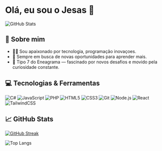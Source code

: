 <h1 align="left">Olá, eu sou o Jesas 👋</h1>

![GitHub Stats](https://github-readme-stats.vercel.app/api?username=jesas0&show_icons=true&theme=default)

## 🚀 Sobre mim

- 👨‍💻 Sou apaixonado por tecnologia, programação inovaçoes.
- 🎯 Sempre em busca de novas oportunidades para aprender mais.
- 🌱 Tipo 7 do Eneagrama — fascinado por novos desafios e movido pela curiosidade constante.

## 💻 Tecnologias & Ferramentas

![C#](https://img.shields.io/badge/-C%23-239120?style=flat-square&logo=c-sharp&logoColor=white)
![JavaScript](https://img.shields.io/badge/-JavaScript-F7DF1E?style=flat-square&logo=javascript&logoColor=black)
![PHP](https://img.shields.io/badge/-PHP-777BB4?style=flat-square&logo=php&logoColor=white)
![HTML5](https://img.shields.io/badge/-HTML5-E34F26?style=flat-square&logo=html5&logoColor=white)
![CSS3](https://img.shields.io/badge/-CSS3-1572B6?style=flat-square&logo=css3)
![Git](https://img.shields.io/badge/-Git-F05032?style=flat-square&logo=git&logoColor=white)
![Node.js](https://img.shields.io/badge/-Node.js-339933?style=flat-square&logo=node.js&logoColor=white)
![React](https://img.shields.io/badge/-React-61DAFB?style=flat-square&logo=react&logoColor=black)
![TailwindCSS](https://img.shields.io/badge/-TailwindCSS-06B6D4?style=flat-square&logo=tailwindcss&logoColor=white)

## 📈 GitHub Stats

[![GitHub Streak](https://streak-stats.demolab.com?user=jesas0&theme=dark&locale=pt_BR&date_format=j%20M%5B%20Y%5D)](https://git.io/streak-stats)

![Top Langs](https://github-readme-stats.vercel.app/api/top-langs/?username=jesas0&layout=compact&theme=default)
